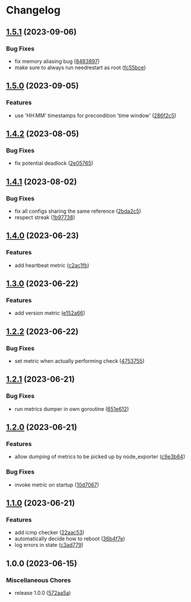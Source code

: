 # Changelog

## [1.5.1](https://github.com/soerenschneider/conditional-reboot/compare/v1.5.0...v1.5.1) (2023-09-06)


### Bug Fixes

* fix memory aliasing bug ([8483897](https://github.com/soerenschneider/conditional-reboot/commit/8483897ed536a862e28398c77eb9e59566cbc30a))
* make sure to always run needrestart as root ([fc55bce](https://github.com/soerenschneider/conditional-reboot/commit/fc55bce8455a62293b0d4aacada38bba16887983))

## [1.5.0](https://github.com/soerenschneider/conditional-reboot/compare/v1.4.2...v1.5.0) (2023-09-05)


### Features

* use 'HH:MM' timestamps for precondition 'time window' ([286f2c5](https://github.com/soerenschneider/conditional-reboot/commit/286f2c5589acf4b9d0a8f28af59782abcc00fa24))

## [1.4.2](https://github.com/soerenschneider/conditional-reboot/compare/v1.4.1...v1.4.2) (2023-08-05)


### Bug Fixes

* fix potential deadlock ([2e05765](https://github.com/soerenschneider/conditional-reboot/commit/2e057657b251158ad3c1b28a9f8713ef0e466bbf))

## [1.4.1](https://github.com/soerenschneider/conditional-reboot/compare/v1.4.0...v1.4.1) (2023-08-02)


### Bug Fixes

* fix all configs sharing the same reference ([2bda2c5](https://github.com/soerenschneider/conditional-reboot/commit/2bda2c5cbcb7267cb40dbef749ff5a8b176edd06))
* respect streak ([1b97738](https://github.com/soerenschneider/conditional-reboot/commit/1b97738e9e24b53ec92a8172749bf6830222a08b))

## [1.4.0](https://github.com/soerenschneider/conditional-reboot/compare/v1.3.0...v1.4.0) (2023-06-23)


### Features

* add heartbeat metric ([c2ac1fb](https://github.com/soerenschneider/conditional-reboot/commit/c2ac1fb5bc3dd4c836ca108bfdd159bc06b445a9))

## [1.3.0](https://github.com/soerenschneider/conditional-reboot/compare/v1.2.2...v1.3.0) (2023-06-22)


### Features

* add version metric ([e152a66](https://github.com/soerenschneider/conditional-reboot/commit/e152a6656c10706ac5a00f5cf891985562fc0e6c))

## [1.2.2](https://github.com/soerenschneider/conditional-reboot/compare/v1.2.1...v1.2.2) (2023-06-22)


### Bug Fixes

* set metric when actually performing check ([4753755](https://github.com/soerenschneider/conditional-reboot/commit/47537558d0ce881982a0d58b3eae4a8d227a497b))

## [1.2.1](https://github.com/soerenschneider/conditional-reboot/compare/v1.2.0...v1.2.1) (2023-06-21)


### Bug Fixes

* run metrics dumper in own goroutine ([651e612](https://github.com/soerenschneider/conditional-reboot/commit/651e612538031ef61def7168fd96c34d6ec0b0c1))

## [1.2.0](https://github.com/soerenschneider/conditional-reboot/compare/v1.1.0...v1.2.0) (2023-06-21)


### Features

* allow dumping of metrics to be picked up by node_exporter ([c9e3b64](https://github.com/soerenschneider/conditional-reboot/commit/c9e3b64ff65d59acc68475baaea4a182507df073))


### Bug Fixes

* invoke metric on startup ([10d7067](https://github.com/soerenschneider/conditional-reboot/commit/10d7067bddfa2d1e000e4e8f04b9433f84669e8d))

## [1.1.0](https://github.com/soerenschneider/conditional-reboot/compare/v1.0.0...v1.1.0) (2023-06-21)


### Features

* add icmp checker ([22aac53](https://github.com/soerenschneider/conditional-reboot/commit/22aac5324ae03f46f54cb553cb5b4198c515f62a))
* automatically decide how to reboot ([36b4f7e](https://github.com/soerenschneider/conditional-reboot/commit/36b4f7e358f0bc388f15bc986c39abfd2a77d117))
* log errors in state ([c3ad779](https://github.com/soerenschneider/conditional-reboot/commit/c3ad7795397eece41e808ddc56efb6abb253de6f))

## 1.0.0 (2023-06-15)


### Miscellaneous Chores

* release 1.0.0 ([572aa5a](https://github.com/soerenschneider/conditional-reboot/commit/572aa5a183c5f25eedaa85ab1c267ff27e101ead))

